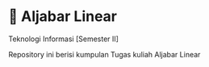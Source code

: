# 🧮 Aljabar Linear
Teknologi Informasi [Semester II]

Repository ini berisi kumpulan Tugas kuliah Aljabar Linear
